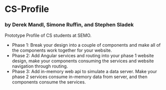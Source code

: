 # CS-Profile
### by Derek Mandl, Simone Ruffin, and Stephen Sladek

Prototype Profile of CS students at SEMO.

- Phase 1: Break your design into a couple of components and make all of the components work together for your website. 
- Phase 2: Add Angular services and routing into your phase 1 website design, make your components consuming the services and website navigation through routing.  
- Phase 3: Add in-memory web api to simulate a data server.  Make your phase 2 services consume in-memory data from server, and then components consume the services. 
